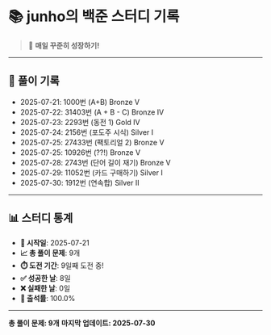 # 📚 junho의 백준 스터디 기록

> 🎯 **매일 꾸준히 성장하기!**

---

## 📅 풀이 기록

- 2025-07-21: 1000번 (A+B) Bronze V
- 2025-07-22: 31403번 (A + B - C) Bronze IV
- 2025-07-23: 2293번 (동전 1) Gold IV
- 2025-07-24: 2156번 (포도주 시식) Silver I
- 2025-07-25: 27433번 (팩토리얼 2) Bronze V
- 2025-07-25: 10926번 (??!) Bronze V
- 2025-07-28: 2743번 (단어 길이 재기) Bronze V
- 2025-07-29: 11052번 (카드 구매하기) Silver I
- 2025-07-30: 1912번 (연속합) Silver II

---

## 📊 스터디 통계

- **📅 시작일**: 2025-07-21
- **📈 총 풀이 문제**: 9개
- **⏱️ 도전 기간**: 9일째 도전 중!
- **✅ 성공한 날**: 8일
- **❌ 실패한 날**: 0일
- **🎯 출석률**: 100.0%

---

**총 풀이 문제: 9개**
**마지막 업데이트: 2025-07-30**
